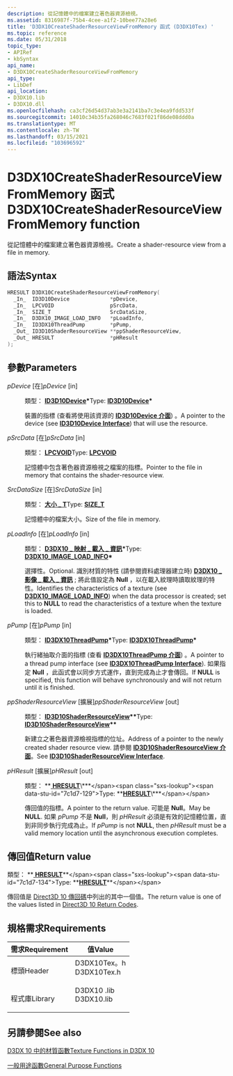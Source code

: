 ```yaml
---
description: 從記憶體中的檔案建立著色器資源檢視。
ms.assetid: 8316987f-75b4-4cee-a1f2-10bee77a28e6
title: 'D3DX10CreateShaderResourceViewFromMemory 函式 (D3DX10Tex) '
ms.topic: reference
ms.date: 05/31/2018
topic_type:
- APIRef
- kbSyntax
api_name:
- D3DX10CreateShaderResourceViewFromMemory
api_type:
- LibDef
api_location:
- D3DX10.lib
- D3DX10.dll
ms.openlocfilehash: ca3cf26d54d37ab3e3a2141ba7c3e4ea9fdd533f
ms.sourcegitcommit: 14010c34b35fa268046c7683f021f86de08ddd0a
ms.translationtype: MT
ms.contentlocale: zh-TW
ms.lasthandoff: 03/15/2021
ms.locfileid: "103696592"
---
```

# <a name="d3dx10createshaderresourceviewfrommemory-function"></a><span data-ttu-id="7c1d7-103">D3DX10CreateShaderResourceViewFromMemory 函式</span><span class="sxs-lookup"><span data-stu-id="7c1d7-103">D3DX10CreateShaderResourceViewFromMemory function</span></span>

<span data-ttu-id="7c1d7-104">從記憶體中的檔案建立著色器資源檢視。</span><span class="sxs-lookup"><span data-stu-id="7c1d7-104">Create a shader-resource view from a file in memory.</span></span>

## <a name="syntax"></a><span data-ttu-id="7c1d7-105">語法</span><span class="sxs-lookup"><span data-stu-id="7c1d7-105">Syntax</span></span>


```C++
HRESULT D3DX10CreateShaderResourceViewFromMemory(
  _In_  ID3D10Device             *pDevice,
  _In_  LPCVOID                  pSrcData,
  _In_  SIZE_T                   SrcDataSize,
  _In_  D3DX10_IMAGE_LOAD_INFO   *pLoadInfo,
  _In_  ID3DX10ThreadPump        *pPump,
  _Out_ ID3D10ShaderResourceView **ppShaderResourceView,
  _Out_ HRESULT                  *pHResult
);
```



## <a name="parameters"></a><span data-ttu-id="7c1d7-106">參數</span><span class="sxs-lookup"><span data-stu-id="7c1d7-106">Parameters</span></span>

<dl> <dt>

<span data-ttu-id="7c1d7-107">*pDevice* \[在\]</span><span class="sxs-lookup"><span data-stu-id="7c1d7-107">*pDevice* \[in\]</span></span>
</dt> <dd>

<span data-ttu-id="7c1d7-108">類型： **[ **ID3D10Device**](/windows/desktop/api/D3D10/nn-d3d10-id3d10device)\***</span><span class="sxs-lookup"><span data-stu-id="7c1d7-108">Type: **[**ID3D10Device**](/windows/desktop/api/D3D10/nn-d3d10-id3d10device)\***</span></span>

<span data-ttu-id="7c1d7-109">裝置的指標 (查看將使用該資源的 [**ID3D10Device 介面**](/windows/desktop/api/D3D10/nn-d3d10-id3d10device)) 。</span><span class="sxs-lookup"><span data-stu-id="7c1d7-109">A pointer to the device (see [**ID3D10Device Interface**](/windows/desktop/api/D3D10/nn-d3d10-id3d10device)) that will use the resource.</span></span>

</dd> <dt>

<span data-ttu-id="7c1d7-110">*pSrcData* \[在\]</span><span class="sxs-lookup"><span data-stu-id="7c1d7-110">*pSrcData* \[in\]</span></span>
</dt> <dd>

<span data-ttu-id="7c1d7-111">類型： **[ **LPCVOID**](../winprog/windows-data-types.md)**</span><span class="sxs-lookup"><span data-stu-id="7c1d7-111">Type: **[**LPCVOID**](../winprog/windows-data-types.md)**</span></span>

<span data-ttu-id="7c1d7-112">記憶體中包含著色器資源檢視之檔案的指標。</span><span class="sxs-lookup"><span data-stu-id="7c1d7-112">Pointer to the file in memory that contains the shader-resource view.</span></span>

</dd> <dt>

<span data-ttu-id="7c1d7-113">*SrcDataSize* \[在\]</span><span class="sxs-lookup"><span data-stu-id="7c1d7-113">*SrcDataSize* \[in\]</span></span>
</dt> <dd>

<span data-ttu-id="7c1d7-114">類型： **[**大小 \_ T**](../winprog/windows-data-types.md)**</span><span class="sxs-lookup"><span data-stu-id="7c1d7-114">Type: **[**SIZE\_T**](../winprog/windows-data-types.md)**</span></span>

<span data-ttu-id="7c1d7-115">記憶體中的檔案大小。</span><span class="sxs-lookup"><span data-stu-id="7c1d7-115">Size of the file in memory.</span></span>

</dd> <dt>

<span data-ttu-id="7c1d7-116">*pLoadInfo* \[在\]</span><span class="sxs-lookup"><span data-stu-id="7c1d7-116">*pLoadInfo* \[in\]</span></span>
</dt> <dd>

<span data-ttu-id="7c1d7-117">類型： **[ **D3DX10 \_ 映射 \_ 載入 \_ 資訊**](d3dx10-image-load-info.md)\***</span><span class="sxs-lookup"><span data-stu-id="7c1d7-117">Type: **[**D3DX10\_IMAGE\_LOAD\_INFO**](d3dx10-image-load-info.md)\***</span></span>

<span data-ttu-id="7c1d7-118">選擇性。</span><span class="sxs-lookup"><span data-stu-id="7c1d7-118">Optional.</span></span> <span data-ttu-id="7c1d7-119">識別材質的特性 (請參閱資料處理器建立時) [**D3DX10 \_ 影像 \_ 載入 \_ 資訊**](d3dx10-image-load-info.md) ; 將此值設定為 **Null** ，以在載入紋理時讀取紋理的特性。</span><span class="sxs-lookup"><span data-stu-id="7c1d7-119">Identifies the characteristics of a texture (see [**D3DX10\_IMAGE\_LOAD\_INFO**](d3dx10-image-load-info.md)) when the data processor is created; set this to **NULL** to read the characteristics of a texture when the texture is loaded.</span></span>

</dd> <dt>

<span data-ttu-id="7c1d7-120">*pPump* \[在\]</span><span class="sxs-lookup"><span data-stu-id="7c1d7-120">*pPump* \[in\]</span></span>
</dt> <dd>

<span data-ttu-id="7c1d7-121">類型： **[ **ID3DX10ThreadPump**](id3dx10threadpump.md)\***</span><span class="sxs-lookup"><span data-stu-id="7c1d7-121">Type: **[**ID3DX10ThreadPump**](id3dx10threadpump.md)\***</span></span>

<span data-ttu-id="7c1d7-122">執行緒抽取介面的指標 (查看 [**ID3DX10ThreadPump 介面**](id3dx10threadpump.md)) 。</span><span class="sxs-lookup"><span data-stu-id="7c1d7-122">A pointer to a thread pump interface (see [**ID3DX10ThreadPump Interface**](id3dx10threadpump.md)).</span></span> <span data-ttu-id="7c1d7-123">如果指定 **Null** ，此函式會以同步方式運作，直到完成為止才會傳回。</span><span class="sxs-lookup"><span data-stu-id="7c1d7-123">If **NULL** is specified, this function will behave synchronously and will not return until it is finished.</span></span>

</dd> <dt>

<span data-ttu-id="7c1d7-124">*ppShaderResourceView* \[擴展\]</span><span class="sxs-lookup"><span data-stu-id="7c1d7-124">*ppShaderResourceView* \[out\]</span></span>
</dt> <dd>

<span data-ttu-id="7c1d7-125">類型： **[ **ID3D10ShaderResourceView**](/windows/desktop/api/d3d10/nn-d3d10-id3d10shaderresourceview)\*\***</span><span class="sxs-lookup"><span data-stu-id="7c1d7-125">Type: **[**ID3D10ShaderResourceView**](/windows/desktop/api/d3d10/nn-d3d10-id3d10shaderresourceview)\*\***</span></span>

<span data-ttu-id="7c1d7-126">新建立之著色器資源檢視指標的位址。</span><span class="sxs-lookup"><span data-stu-id="7c1d7-126">Address of a pointer to the newly created shader resource view.</span></span> <span data-ttu-id="7c1d7-127">請參閱 [**ID3D10ShaderResourceView 介面**](/windows/desktop/api/d3d10/nn-d3d10-id3d10shaderresourceview)。</span><span class="sxs-lookup"><span data-stu-id="7c1d7-127">See [**ID3D10ShaderResourceView Interface**](/windows/desktop/api/d3d10/nn-d3d10-id3d10shaderresourceview).</span></span>

</dd> <dt>

<span data-ttu-id="7c1d7-128">*pHResult* \[擴展\]</span><span class="sxs-lookup"><span data-stu-id="7c1d7-128">*pHResult* \[out\]</span></span>
</dt> <dd>

<span data-ttu-id="7c1d7-129">類型： **[ **HRESULT**](https://msdn.microsoft.com/library/Bb401631(v=MSDN.10).aspx)\***</span><span class="sxs-lookup"><span data-stu-id="7c1d7-129">Type: **[**HRESULT**](https://msdn.microsoft.com/library/Bb401631(v=MSDN.10).aspx)\***</span></span>

<span data-ttu-id="7c1d7-130">傳回值的指標。</span><span class="sxs-lookup"><span data-stu-id="7c1d7-130">A pointer to the return value.</span></span> <span data-ttu-id="7c1d7-131">可能是 **Null**。</span><span class="sxs-lookup"><span data-stu-id="7c1d7-131">May be **NULL**.</span></span> <span data-ttu-id="7c1d7-132">如果 *pPump* 不是 **Null**，則 *pHResult* 必須是有效的記憶體位置，直到非同步執行完成為止。</span><span class="sxs-lookup"><span data-stu-id="7c1d7-132">If *pPump* is not **NULL**, then *pHResult* must be a valid memory location until the asynchronous execution completes.</span></span>

</dd> </dl>

## <a name="return-value"></a><span data-ttu-id="7c1d7-133">傳回值</span><span class="sxs-lookup"><span data-stu-id="7c1d7-133">Return value</span></span>

<span data-ttu-id="7c1d7-134">類型： **[ **HRESULT**](https://msdn.microsoft.com/library/Bb401631(v=MSDN.10).aspx)**</span><span class="sxs-lookup"><span data-stu-id="7c1d7-134">Type: **[**HRESULT**](https://msdn.microsoft.com/library/Bb401631(v=MSDN.10).aspx)**</span></span>

<span data-ttu-id="7c1d7-135">傳回值是 [Direct3D 10 傳回碼](d3d10-graphics-reference-returnvalues.md)中列出的其中一個值。</span><span class="sxs-lookup"><span data-stu-id="7c1d7-135">The return value is one of the values listed in [Direct3D 10 Return Codes](d3d10-graphics-reference-returnvalues.md).</span></span>

## <a name="requirements"></a><span data-ttu-id="7c1d7-136">規格需求</span><span class="sxs-lookup"><span data-stu-id="7c1d7-136">Requirements</span></span>



| <span data-ttu-id="7c1d7-137">需求</span><span class="sxs-lookup"><span data-stu-id="7c1d7-137">Requirement</span></span> | <span data-ttu-id="7c1d7-138">值</span><span class="sxs-lookup"><span data-stu-id="7c1d7-138">Value</span></span> |
|--------------------|----------------------------------------------------------------------------------------|
| <span data-ttu-id="7c1d7-139">標頭</span><span class="sxs-lookup"><span data-stu-id="7c1d7-139">Header</span></span><br/>  | <dl> <span data-ttu-id="7c1d7-140"><dt>D3DX10Tex。h</dt></span><span class="sxs-lookup"><span data-stu-id="7c1d7-140"><dt>D3DX10Tex.h</dt></span></span> </dl> |
| <span data-ttu-id="7c1d7-141">程式庫</span><span class="sxs-lookup"><span data-stu-id="7c1d7-141">Library</span></span><br/> | <dl> <span data-ttu-id="7c1d7-142"><dt>D3DX10 .lib</dt></span><span class="sxs-lookup"><span data-stu-id="7c1d7-142"><dt>D3DX10.lib</dt></span></span> </dl>  |



## <a name="see-also"></a><span data-ttu-id="7c1d7-143">另請參閱</span><span class="sxs-lookup"><span data-stu-id="7c1d7-143">See also</span></span>

<dl> <dt>

[<span data-ttu-id="7c1d7-144">D3DX 10 中的材質函數</span><span class="sxs-lookup"><span data-stu-id="7c1d7-144">Texture Functions in D3DX 10</span></span>](d3d10-graphics-reference-d3dx10-functions-texturing.md)
</dt> <dt>

[<span data-ttu-id="7c1d7-145">一般用途函數</span><span class="sxs-lookup"><span data-stu-id="7c1d7-145">General Purpose Functions</span></span>](d3d10-graphics-reference-d3dx10-functions-general-purpose.md)
</dt> </dl>

 

 

